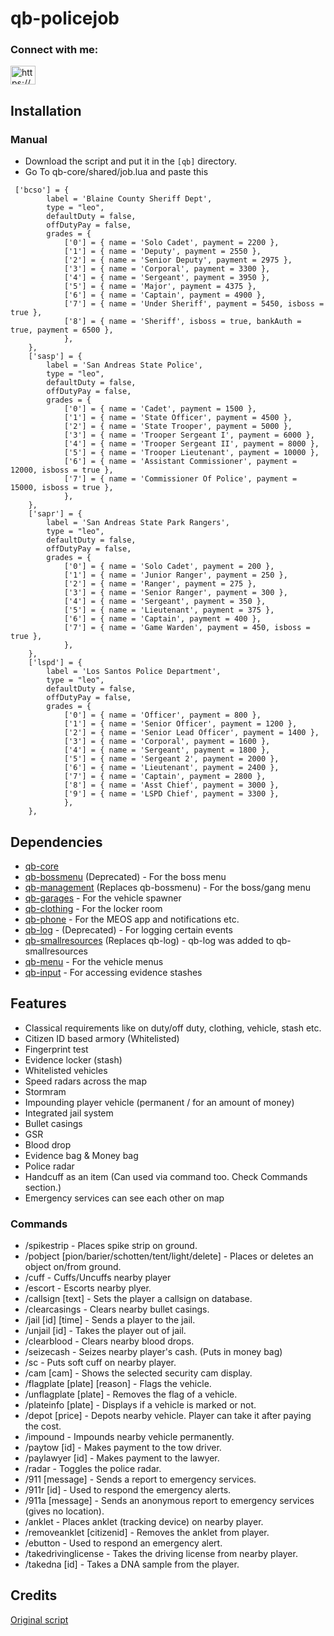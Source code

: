 # qb-policejob

<h3 align="left">Connect with me:</h3>
<p align="left">
<a href="https://discord.gg/https://discord.gg/uWJ2x5tJuR" target="blank"><img align="center" src="https://raw.githubusercontent.com/rahuldkjain/github-profile-readme-generator/master/src/images/icons/Social/discord.svg" alt="https://discord.gg/uWJ2x5tJuR" height="30" width="40" /></a>
</p>



## Installation
### Manual
- Download the script and put it in the `[qb]` directory.
- Go To qb-core/shared/job.lua and paste this

```
 ['bcso'] = {
        label = 'Blaine County Sheriff Dept',
        type = "leo",
        defaultDuty = false,
        offDutyPay = false,
        grades = {
            ['0'] = { name = 'Solo Cadet', payment = 2200 },
            ['1'] = { name = 'Deputy', payment = 2550 },
            ['2'] = { name = 'Senior Deputy', payment = 2975 },
            ['3'] = { name = 'Corporal', payment = 3300 },
            ['4'] = { name = 'Sergeant', payment = 3950 },
            ['5'] = { name = 'Major', payment = 4375 },
            ['6'] = { name = 'Captain', payment = 4900 },
            ['7'] = { name = 'Under Sheriff', payment = 5450, isboss = true },
            ['8'] = { name = 'Sheriff', isboss = true, bankAuth = true, payment = 6500 },
            },
    },
    ['sasp'] = {
        label = 'San Andreas State Police',
        type = "leo",
        defaultDuty = false,
        offDutyPay = false,
        grades = {
            ['0'] = { name = 'Cadet', payment = 1500 },
            ['1'] = { name = 'State Officer', payment = 4500 },
            ['2'] = { name = 'State Trooper', payment = 5000 },
            ['3'] = { name = 'Trooper Sergeant I', payment = 6000 },
            ['4'] = { name = 'Trooper Sergeant II', payment = 8000 },
            ['5'] = { name = 'Trooper Lieutenant', payment = 10000 },
            ['6'] = { name = 'Assistant Commissioner', payment = 12000, isboss = true },
            ['7'] = { name = 'Commissioner Of Police', payment = 15000, isboss = true },
            },
    },
    ['sapr'] = {
        label = 'San Andreas State Park Rangers',
        type = "leo",
        defaultDuty = false,
        offDutyPay = false,
        grades = {
            ['0'] = { name = 'Solo Cadet', payment = 200 },
            ['1'] = { name = 'Junior Ranger', payment = 250 },
            ['2'] = { name = 'Ranger', payment = 275 },
            ['3'] = { name = 'Senior Ranger', payment = 300 },
            ['4'] = { name = 'Sergeant', payment = 350 },
            ['5'] = { name = 'Lieutenant', payment = 375 },
            ['6'] = { name = 'Captain', payment = 400 },
            ['7'] = { name = 'Game Warden', payment = 450, isboss = true },
            },
    },
    ['lspd'] = {
        label = 'Los Santos Police Department',
        type = "leo",
        defaultDuty = false,
        offDutyPay = false,
        grades = {
            ['0'] = { name = 'Officer', payment = 800 },
            ['1'] = { name = 'Senior Officer', payment = 1200 },
            ['2'] = { name = 'Senior Lead Officer', payment = 1400 },
            ['3'] = { name = 'Corporal', payment = 1600 },
            ['4'] = { name = 'Sergeant', payment = 1800 },
            ['5'] = { name = 'Sergeant 2', payment = 2000 },
            ['6'] = { name = 'Lieutenant', payment = 2400 },
            ['7'] = { name = 'Captain', payment = 2800 },
            ['8'] = { name = 'Asst Chief', payment = 3000 },
            ['9'] = { name = 'LSPD Chief', payment = 3300 },
            },
    },
```

## Dependencies
- [qb-core](https://github.com/qbcore-framework/qb-core)
- [qb-bossmenu](https://github.com/qbcore-framework/qb-bossmenu)  (Deprecated) - For the boss menu
- [qb-management](https://github.com/qbcore-framework/qb-management) (Replaces qb-bossmenu) - For the boss/gang menu
- [qb-garages](https://github.com/qbcore-framework/qb-garages) - For the vehicle spawner
- [qb-clothing](https://github.com/qbcore-framework/qb-clothing) - For the locker room
- [qb-phone](https://github.com/qbcore-framework/qb-phone) - For the MEOS app and notifications etc.
- [qb-log](https://github.com/qbcore-framework/qb-logs) - (Deprecated) - For logging certain events
- [qb-smallresources](https://github.com/qbcore-framework/qb-smallresources) (Replaces qb-log) - qb-log was added to qb-smallresources
- [qb-menu](https://github.com/qbcore-framework/qb-menu) - For the vehicle menus
- [qb-input](https://github.com/qbcore-framework/qb-input) - For accessing evidence stashes

## Features
- Classical requirements like on duty/off duty, clothing, vehicle, stash etc.
- Citizen ID based armory (Whitelisted)
- Fingerprint test
- Evidence locker (stash)
- Whitelisted vehicles
- Speed radars across the map
- Stormram
- Impounding player vehicle (permanent / for an amount of money)
- Integrated jail system
- Bullet casings
- GSR
- Blood drop
- Evidence bag & Money bag
- Police radar
- Handcuff as an item (Can used via command too. Check Commands section.)
- Emergency services can see each other on map

### Commands
- /spikestrip - Places spike strip on ground.
- /pobject [pion/barier/schotten/tent/light/delete] - Places or deletes an object on/from ground.
- /cuff - Cuffs/Uncuffs nearby player
- /escort - Escorts nearby plyer.
- /callsign [text] - Sets the player a callsign on database.
- /clearcasings - Clears nearby bullet casings.
- /jail [id] [time] - Sends a player to the jail.
- /unjail [id] - Takes the player out of jail.
- /clearblood - Clears nearby blood drops.
- /seizecash - Seizes nearby player's cash. (Puts in money bag)
- /sc - Puts soft cuff on nearby player.
- /cam [cam] - Shows the selected security cam display.
- /flagplate [plate] [reason] - Flags the vehicle.
- /unflagplate [plate] - Removes the flag of a vehicle.
- /plateinfo [plate] - Displays if a vehicle is marked or not.
- /depot [price] - Depots nearby vehicle. Player can take it after paying the cost.
- /impound - Impounds nearby vehicle permanently.
- /paytow [id] - Makes payment to the tow driver.
- /paylawyer [id] - Makes payment to the lawyer.
- /radar - Toggles the police radar.
- /911 [message] - Sends a report to emergency services.
- /911r [id] - Used to respond the emergency alerts.
- /911a [message] - Sends an anonymous report to emergency services (gives no location).
- /anklet - Places anklet (tracking device) on nearby player.
- /removeanklet [citizenid] - Removes the anklet from player.
- /ebutton - Used to respond an emergency alert.
- /takedrivinglicense - Takes the driving license from nearby player.
- /takedna [id] - Takes a DNA sample from the player.

## Credits

[Original script](https://github.com/qbcore-framework/qb-policejob)


